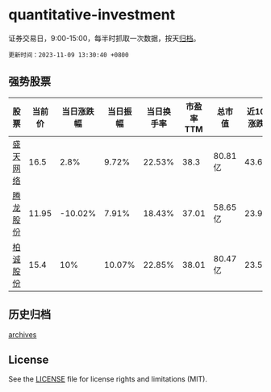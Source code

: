 # quantitative-investment

证券交易日，9:00-15:00，每半时抓取一次数据，按天[归档](archives)。

`更新时间：2023-11-09 13:30:40 +0800`

## 强势股票

|股票|当前价|当日涨跌幅|当日振幅|当日换手率|市盈率TTM|总市值|近10日涨跌幅|
|----|----|----|----|----|----|----|----|
|[盛天网络](https://xueqiu.com/S/SZ300494)|16.5|2.8%|9.72%|22.53%|38.3|80.81亿|43.6%|
|[腾龙股份](https://xueqiu.com/S/SH603158)|11.95|-10.02%|7.91%|18.43%|37.01|58.65亿|23.96%|
|[柏诚股份](https://xueqiu.com/S/SH601133)|15.4|10%|10.07%|22.85%|38.01|80.47亿|23.5%|

## 历史归档

[archives](archives)

## License

See the [LICENSE](LICENSE) file for license rights and limitations (MIT).